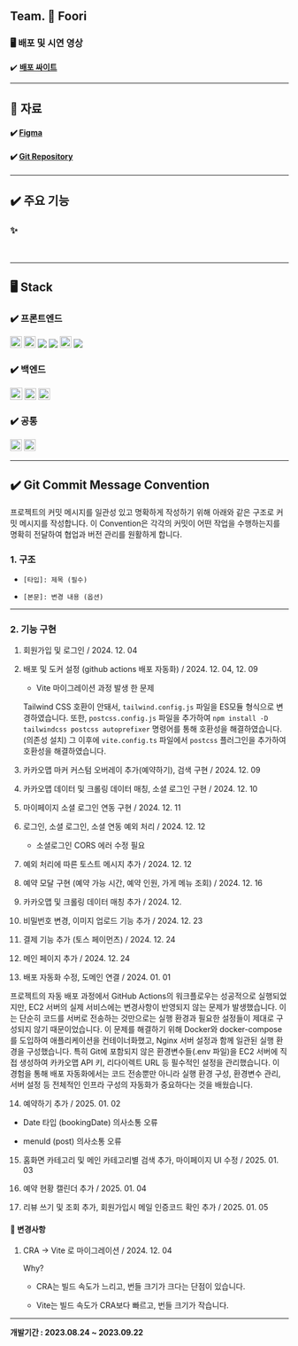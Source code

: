 ## **Team. 🍔 Foori**

### 🖥️ 배포 및 시연 영상

✔️ **[배포 싸이트]()**

---

## 📝 자료

#### ✔️ **[Figma](https://www.figma.com/file/RXDA1Zvfl7sjb7owNxb7VA/Sound-Oasis?type=design&node-id=0-1&mode=design&t=WUWxwmaabthRoGLn-0)**

#### ✔️ **[Git Repository](https://github.com/codestates-seb/seb45_main_005/tree/feDev)**

---

## ✔️ 주요 기능

### ✨

<br>

---

## **🖥️ Stack**

### **✔️ 프론트엔드**

<img src="https://img.shields.io/badge/html5-E34F26?style=for-the-badge&logo=html5&logoColor=white" height="21"> <img src="https://img.shields.io/badge/css-1572B6?style=for-the-badge&logo=css3&logoColor=white" height="21"> <img src="https://img.shields.io/badge/JavaScript-F7DF1E?style=flat&logo=JavaScript&logoColor=white"/> <img src="https://img.shields.io/badge/React-61DAFB?style=flat&logo=React&logoColor=white"/> <img src="https://img.shields.io/badge/typescript-3178C6?style=for-the-badge&logo=typescript&logoColor=white" height="21"> <img src="https://img.shields.io/badge/Tailwind CSS-06B6D4?style=flat&logo=Tailwind CSS&logoColor=white"/>

### **✔️ 백엔드**

<img src="https://img.shields.io/badge/java-007396?style=for-the-badge&logo=java&logoColor=white" height="22"> <img src="https://img.shields.io/badge/spring-6DB33F?style=for-the-badge&logo=spring&logoColor=white" height="21"> <img src="https://img.shields.io/badge/mysql-4479A1?style=for-the-badge&logo=mysql&logoColor=white" height="21">

### **✔️ 공통**

<img src="https://img.shields.io/badge/github-181717?style=for-the-badge&logo=github&logoColor=white" height="21"> <img src="https://img.shields.io/badge/git-F05032?style=for-the-badge&logo=git&logoColor=white" height="21">

---

## ✔️ Git Commit Message Convention

프로젝트의 커밋 메시지를 일관성 있고 명확하게 작성하기 위해 아래와 같은 구조로 커밋 메시지를 작성합니다. 이 Convention은 각각의 커밋이 어떤 작업을 수행하는지를 명확히 전달하여 협업과 버전 관리를 원활하게 합니다.

### 1. 구조

- `[타입]: 제목 (필수)`

- `[본문]: 변경 내용 (옵션)`

---

### 2. 기능 구현

1. 회원가입 및 로그인 / 2024. 12. 04
2. 배포 및 도커 설정 (github actions 배포 자동화) / 2024. 12. 04, 12. 09

   - Vite 마이그레이션 과정 발생 한 문제

   Tailwind CSS 호환이 안돼서, `tailwind.config.js` 파일을 ES모듈 형식으로 변경하였습니다. 또한, `postcss.config.js` 파일을 추가하여 `npm install -D tailwindcss postcss autoprefixer` 명령어를 통해 호환성을 해결하였습니다. (의존성 설치) 그 이후에 `vite.config.ts` 파일에서 `postcss` 플러그인을 추가하여 호환성을 해결하였습니다.

3. 카카오맵 마커 커스텀 오버레이 추가(예약하기), 검색 구현 / 2024. 12. 09
4. 카카오맵 데이터 및 크롤링 데이터 매칭, 소셜 로그인 구현 / 2024. 12. 10
5. 마이페이지 소셜 로그인 연동 구현 / 2024. 12. 11
6. 로그인, 소셜 로그인, 소셜 연동 예외 처리 / 2024. 12. 12

   - 소셜로그인 CORS 에러 수정 필요

7. 예외 처리에 따른 토스트 메시지 추가 / 2024. 12. 12
8. 예약 모달 구현 (예약 가능 시간, 예약 인원, 가게 메뉴 조회) / 2024. 12. 16
9. 카카오맵 및 크롤링 데이터 매칭 추가 / 2024. 12.
10. 비밀번호 변경, 이미지 업로드 기능 추가 / 2024. 12. 23
11. 결제 기능 추가 (토스 페이먼츠) / 2024. 12. 24
12. 메인 페이지 추가 / 2024. 12. 24
13. 배포 자동화 수정, 도메인 연결 / 2024. 01. 01

프로젝트의 자동 배포 과정에서 GitHub Actions의 워크플로우는 성공적으로 실행되었지만, EC2 서버의 실제 서비스에는 변경사항이 반영되지 않는 문제가 발생했습니다. 이는 단순히 코드를 서버로 전송하는 것만으로는 실행 환경과 필요한 설정들이 제대로 구성되지 않기 때문이었습니다. 이 문제를 해결하기 위해 Docker와 docker-compose를 도입하여 애플리케이션을 컨테이너화했고, Nginx 서버 설정과 함께 일관된 실행 환경을 구성했습니다. 특히 Git에 포함되지 않은 환경변수들(.env 파일)을 EC2 서버에 직접 생성하여 카카오맵 API 키, 리다이렉트 URL 등 필수적인 설정을 관리했습니다. 이 경험을 통해 배포 자동화에서는 코드 전송뿐만 아니라 실행 환경 구성, 환경변수 관리, 서버 설정 등 전체적인 인프라 구성의 자동화가 중요하다는 것을 배웠습니다.

14. 예약하기 추가 / 2025. 01. 02

- Date 타입 (bookingDate) 의사소통 오류

- menuId (post) 의사소통 오류

15. 홈화면 카테고리 및 메인 카테고리별 검색 추가, 마이페이지 UI 수정 / 2025. 01. 03

16. 예약 현황 캘린더 추가 / 2025. 01. 04

17. 리뷰 쓰기 및 조회 추가, 회원가입시 메일 인증코드 확인 추가 / 2025. 01. 05

#### 📝 변경사항

1. CRA -> Vite 로 마이그레이션 / 2024. 12. 04

   Why?

   - CRA는 빌드 속도가 느리고, 번들 크기가 크다는 단점이 있습니다.

   - Vite는 빌드 속도가 CRA보다 빠르고, 번들 크기가 작습니다.

---

**개발기간 : 2023.08.24 ~ 2023.09.22**
